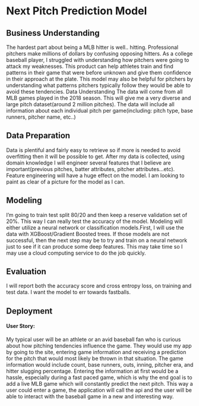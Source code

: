 # Next Pitch Prediction Model

## Business Understanding
The hardest part about being a MLB hitter is well.. hitting. Professional pitchers make millions of dollars by confusing opposing hitters. As a college baseball player, I struggled with understanding how pitchers were going to attack my weaknesses. This product can help athletes train and find patterns in their game that were before unknown and give them confidence in their approach at the plate. This model may also be helpful for pitchers by understanding what patterns pitchers typically follow they would be able to avoid these tendencies. 
Data Understanding
The data will come from all MLB games played in the 2018 season. This will give me a very diverse and large pitch dataset(around 2 million pitches). The data will include all information about each individual pitch per game(including: pitch type, base runners, pitcher name, etc..)

## Data Preparation
Data is plentiful and fairly easy to retrieve so if more is needed to avoid overfitting then it will be possible to get. After my data is collected, using domain knowledge I will engineer several features that I believe are important(previous pitches, batter attributes, pitcher attributes...etc). Feature engineering will have a huge effect on the model. I am looking to paint as clear of a picture for the model as I can. 

## Modeling
I’m going to train test split 80/20 and then keep a reserve validation set of 20%. This way I can really test the accuracy of the model. Modeling will either utilize a neural network or classification models.First, I will use the data with XGBoost/Gradient Boosted trees. If those models are not successful, then the next step may be to try and train on a neural network just to see if it can produce some deep features. This may take time so I may use a cloud computing service to do the job quickly. 

## Evaluation
I will report both the accuracy score and cross entropy loss, on training and test data. I want the model to err towards fastballs. 
## Deployment
#### User Story:
My typical user will be an athlete or an avid baseball fan who is curious about how pitching tendencies influence the game. They would use my app by going  to the site, entering game information and receiving a prediction for the pitch that would most likely be thrown in that situation. The game information would include count, base runners, outs, inning, pitcher era, and hitter slugging percentage. Entering the information at first would be a hassle, especially during a fast paced game, which is why the end goal is to add a live MLB game which will constantly predict the next pitch. This way a user could enter a game, the application will call the api and the user will be able to interact with the baseball game in a new and interesting way. 



